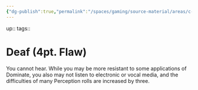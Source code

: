```yaml
---
{"dg-publish":true,"permalink":"/spaces/gaming/source-material/areas/c-wo-d/genre/vampire/v20/merits-and-flaws/deaf/","dgHomeLink":true,"dgPassFrontmatter":true}
---
```


up:: 
tags:: 

# Deaf (4pt. Flaw)
You cannot hear. While you may be more resistant
to some applications of Dominate, you also may not
listen to electronic or vocal media, and the difficulties
of many Perception rolls are increased by three.